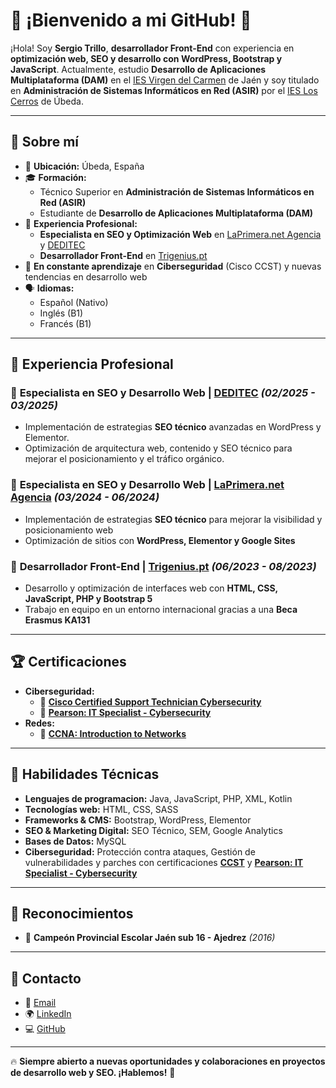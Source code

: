 # 🚀 ¡Bienvenido a mi GitHub! 👋  

¡Hola! Soy **Sergio Trillo**, **desarrollador Front-End** con experiencia en **optimización web, SEO y desarrollo con WordPress, Bootstrap y JavaScript**. Actualmente, estudio **Desarrollo de Aplicaciones Multiplataforma (DAM)** en el [IES Virgen del Carmen](https://www.iesvirgendelcarmen.com/) de Jaén y soy titulado en **Administración de Sistemas Informáticos en Red (ASIR)** por el [IES Los Cerros](https://loscerros.org/) de Úbeda.  

---

## 🎯 Sobre mí  

- 📍 **Ubicación:** Úbeda, España  
- 🎓 **Formación:**  
  - Técnico Superior en **Administración de Sistemas Informáticos en Red (ASIR)**  
  - Estudiante de **Desarrollo de Aplicaciones Multiplataforma (DAM)**  
- 🎼 **Experiencia Profesional:**  
  - **Especialista en SEO y Optimización Web** en [LaPrimera.net Agencia](https://laprimera.net/) y [DEDITEC](https://deditec.es/)  
  - **Desarrollador Front-End** en [Trigenius.pt](https://www.trigenius.pt/)  
- 🚀 **En constante aprendizaje** en **Ciberseguridad** (Cisco CCST) y nuevas tendencias en desarrollo web  
- 🗣 **Idiomas:**  
  - Español (Nativo)  
  - Inglés (B1)  
  - Francés (B1)  

---

## 🏢 Experiencia Profesional  

### 📍 **Especialista en SEO y Desarrollo Web | [DEDITEC](https://deditec.es/)** *(02/2025 - 03/2025)*  
- Implementación de estrategias **SEO técnico** avanzadas en WordPress y Elementor.
- Optimización de arquitectura web, contenido y SEO técnico para mejorar el posicionamiento y el tráfico orgánico.

### 📍 **Especialista en SEO y Desarrollo Web | [LaPrimera.net Agencia](https://laprimera.net/)** *(03/2024 - 06/2024)*  
- Implementación de estrategias **SEO técnico** para mejorar la visibilidad y posicionamiento web  
- Optimización de sitios con **WordPress, Elementor y Google Sites**  

### 📍 **Desarrollador Front-End | [Trigenius.pt](https://trigenius.pt/)** *(06/2023 - 08/2023)*  
- Desarrollo y optimización de interfaces web con **HTML, CSS, JavaScript, PHP y Bootstrap 5**  
- Trabajo en equipo en un entorno internacional gracias a una **Beca Erasmus KA131**  

---

## 🏆 Certificaciones  

- **Ciberseguridad:**  
  - 📝 [**Cisco Certified Support Technician Cybersecurity**](https://www.certiport.com/portal/Pages/PrintTranscriptInfo.aspx?action=Cert&id=515&cvid=G/TnimhjPJvs+KpOXscAew==)  
  - 📝 [**Pearson: IT Specialist - Cybersecurity**](https://www.credly.com/badges/5305dd55-9527-4832-8106-5a5a2b301bdc)
- **Redes:**  
  - 📝 [**CCNA: Introduction to Networks**](https://www.credly.com/badges/effc68f1-e9f6-49b6-9509-5de2178fd580/linked_in_profile)  



---

## 🔧 Habilidades Técnicas  

- **Lenguajes de programacion:** Java, JavaScript, PHP, XML, Kotlin
- **Tecnologías web:** HTML, CSS, SASS
- **Frameworks & CMS:** Bootstrap, WordPress, Elementor  
- **SEO & Marketing Digital:** SEO Técnico, SEM, Google Analytics  
- **Bases de Datos:** MySQL  
- **Ciberseguridad:** Protección contra ataques, Gestión de vulnerabilidades y parches con certificaciones [**CCST**](https://www.certiport.com/portal/Pages/PrintTranscriptInfo.aspx?action=Cert&id=515&cvid=G/TnimhjPJvs+KpOXscAew==) y [**Pearson: IT Specialist - Cybersecurity**](https://www.credly.com/badges/5305dd55-9527-4832-8106-5a5a2b301bdc)

---


## 🏅 Reconocimientos  

- 🏅 **Campeón Provincial Escolar Jaén sub 16 - Ajedrez** *(2016)*  

---

## 📩 Contacto  

- 📧 [Email](mailto:sergiotrillorodriguez123@gmail.com)  
- 🌍 [LinkedIn](https://www.linkedin.com/in/sergiitr11)  
- 💻 [GitHub](https://github.com/sergiitr)  

---

🔥 **Siempre abierto a nuevas oportunidades y colaboraciones en proyectos de desarrollo web y SEO. ¡Hablemos!** 🚀
